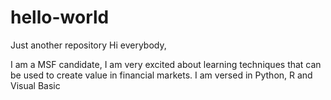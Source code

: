 # hello-world
Just another repository
Hi everybody,

I am a MSF candidate, I am very excited about learning techniques that can be used to create value in financial markets. I am versed in Python, R and Visual Basic
